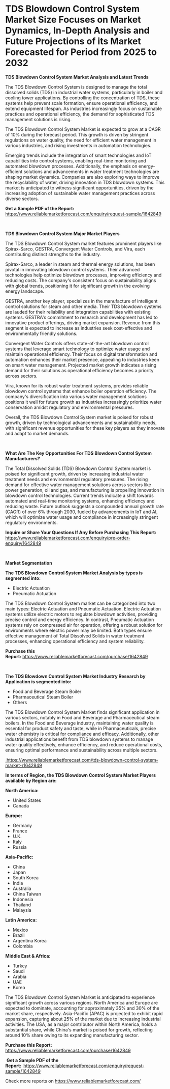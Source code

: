 <p><h1>TDS Blowdown Control System Market Size Focuses on Market Dynamics, In-Depth Analysis and Future Projections of its Market Forecasted for Period from 2025 to 2032</h1></p><p><strong>TDS Blowdown Control System Market Analysis and Latest Trends</strong></p>
<p><p>The TDS Blowdown Control System is designed to manage the total dissolved solids (TDS) in industrial water systems, particularly in boiler and cooling tower applications. By controlling the concentration of TDS, these systems help prevent scale formation, ensure operational efficiency, and extend equipment lifespan. As industries increasingly focus on sustainable practices and operational efficiency, the demand for sophisticated TDS management solutions is rising.</p><p>The TDS Blowdown Control System Market is expected to grow at a CAGR of 10% during the forecast period. This growth is driven by stringent regulations on water quality, the need for efficient water management in various industries, and rising investments in automation technologies. </p><p>Emerging trends include the integration of smart technologies and IoT capabilities into control systems, enabling real-time monitoring and automated blowdown processes. Additionally, the emphasis on energy-efficient solutions and advancements in water treatment technologies are shaping market dynamics. Companies are also exploring ways to improve the recyclability of water, driving innovation in TDS blowdown systems. This market is anticipated to witness significant opportunities, driven by the increasing adoption of sustainable water management practices across diverse sectors.</p></p>
<p><strong>Get a Sample PDF of the Report:&nbsp;</strong> <a href="https://www.reliablemarketforecast.com/enquiry/request-sample/1642849?utm_campaign=1108&utm_medium=2&utm_source=Github&utm_content=ia&utm_term=12012025&utm_id=tds-blowdown-control-system">https://www.reliablemarketforecast.com/enquiry/request-sample/1642849</a></p>
<p>&nbsp;</p>
<p><strong>TDS Blowdown Control System Major Market Players</strong></p>
<p><p>The TDS Blowdown Control System market features prominent players like Spirax-Sarco, GESTRA, Convergent Water Controls, and Vira, each contributing distinct strengths to the industry.</p><p>Spirax-Sarco, a leader in steam and thermal energy solutions, has been pivotal in innovating blowdown control systems. Their advanced technologies help optimize blowdown processes, improving efficiency and reducing costs. The company's consistent focus on sustainability aligns with global trends, positioning it for significant growth in the evolving energy landscape.</p><p>GESTRA, another key player, specializes in the manufacture of intelligent control solutions for steam and other media. Their TDS blowdown systems are lauded for their reliability and integration capabilities with existing systems. GESTRA's commitment to research and development has led to innovative product offerings, driving market expansion. Revenue from this segment is expected to increase as industries seek cost-effective and environmentally friendly solutions.</p><p>Convergent Water Controls offers state-of-the-art blowdown control systems that leverage smart technology to optimize water usage and maintain operational efficiency. Their focus on digital transformation and automation enhances their market presence, appealing to industries keen on smart water management. Projected market growth indicates a rising demand for their solutions as operational efficiency becomes a priority across sectors.</p><p>Vira, known for its robust water treatment systems, provides reliable blowdown control systems that enhance boiler operation efficiency. The company's diversification into various water management solutions positions it well for future growth as industries increasingly prioritize water conservation amidst regulatory and environmental pressures.</p><p>Overall, the TDS Blowdown Control System market is poised for robust growth, driven by technological advancements and sustainability needs, with significant revenue opportunities for these key players as they innovate and adapt to market demands.</p></p>
<p>&nbsp;</p>
<p><strong>What Are The Key Opportunities For TDS Blowdown Control System Manufacturers?</strong></p>
<p><p>The Total Dissolved Solids (TDS) Blowdown Control System market is poised for significant growth, driven by increasing industrial water treatment needs and environmental regulatory pressures. The rising demand for effective water management solutions across sectors like power generation, oil and gas, and manufacturing is propelling innovation in blowdown control technologies. Current trends indicate a shift towards automated and real-time monitoring systems, enhancing efficiency and reducing waste. Future outlook suggests a compounded annual growth rate (CAGR) of over 6% through 2030, fueled by advancements in IoT and AI, which will optimize water usage and compliance in increasingly stringent regulatory environments.</p></p>
<p><strong>Inquire or Share Your Questions If Any Before Purchasing This Report:</strong> <a href="https://www.reliablemarketforecast.com/enquiry/pre-order-enquiry/1642849?utm_campaign=1108&utm_medium=2&utm_source=Github&utm_content=ia&utm_term=12012025&utm_id=tds-blowdown-control-system">https://www.reliablemarketforecast.com/enquiry/pre-order-enquiry/1642849</a></p>
<p>&nbsp;</p>
<p><strong>Market Segmentation</strong></p>
<p><strong>The TDS Blowdown Control System Market Analysis by types is segmented into:</strong></p>
<p><ul><li>Electric Actuation</li><li>Pneumatic Actuation</li></ul></p>
<p><p>The TDS Blowdown Control System market can be categorized into two main types: Electric Actuation and Pneumatic Actuation. Electric Actuation systems utilize electric motors to regulate blowdown activities, providing precise control and energy efficiency. In contrast, Pneumatic Actuation systems rely on compressed air for operation, offering a robust solution for environments where electric power may be limited. Both types ensure effective management of Total Dissolved Solids in water treatment processes, enhancing operational efficiency and system reliability.</p></p>
<p><strong>Purchase this Report:&nbsp;</strong><a href="https://www.reliablemarketforecast.com/purchase/1642849?utm_campaign=1108&utm_medium=2&utm_source=Github&utm_content=ia&utm_term=12012025&utm_id=tds-blowdown-control-system">https://www.reliablemarketforecast.com/purchase/1642849</a></p>
<p>&nbsp;</p>
<p><strong>The TDS Blowdown Control System Market Industry Research by Application is segmented into:</strong></p>
<p><ul><li>Food and Beverage Steam Boiler</li><li>Pharmaceutical Steam Boiler</li><li>Others</li></ul></p>
<p><p>The TDS Blowdown Control System Market finds significant application in various sectors, notably in Food and Beverage and Pharmaceutical steam boilers. In the Food and Beverage industry, maintaining water quality is essential for product safety and taste, while in Pharmaceuticals, precise water chemistry is critical for compliance and efficacy. Additionally, other industrial applications benefit from TDS blowdown systems to manage water quality effectively, enhance efficiency, and reduce operational costs, ensuring optimal performance and sustainability across multiple sectors.</p></p>
<p><a href="https://www.reliablemarketforecast.com/tds-blowdown-control-system-market-r1642849?utm_campaign=1108&utm_medium=2&utm_source=Github&utm_content=ia&utm_term=12012025&utm_id=tds-blowdown-control-system">&nbsp;https://www.reliablemarketforecast.com/tds-blowdown-control-system-market-r1642849</a></p>
<p><strong>In terms of Region, the TDS Blowdown Control System Market Players available by Region are:</strong></p>
<p>
    <p> <strong> North America: </strong>
        <ul>
            <li>United States</li>
            <li>Canada</li>
        </ul>
        </p> 
    <p> <strong> Europe: </strong>
        <ul>
            <li>Germany</li>
            <li>France</li>
            <li>U.K.</li>
            <li>Italy</li>
            <li>Russia</li>
        </ul>
        </p> 
    <p> <strong> Asia-Pacific: </strong>
        <ul>
            <li>China</li>
            <li>Japan</li>
            <li>South Korea</li>
            <li>India</li>
            <li>Australia</li>
            <li>China Taiwan</li>
            <li>Indonesia</li>
            <li>Thailand</li>
            <li>Malaysia</li>
        </ul>
        </p> 
    <p> <strong> Latin America: </strong>
        <ul>
            <li>Mexico</li>
            <li>Brazil</li>
            <li>Argentina Korea</li>
            <li>Colombia</li>
        </ul>
        </p> 
    <p> <strong> Middle East & Africa: </strong>
        <ul>
            <li>Turkey</li>
            <li>Saudi</li>
            <li>Arabia</li>
            <li>UAE</li>
            <li>Korea</li>
        </ul>
    </p>
    </p>
<p><p>The TDS Blowdown Control System Market is anticipated to experience significant growth across various regions. North America and Europe are expected to dominate, accounting for approximately 35% and 30% of the market share, respectively. Asia-Pacific (APAC) is projected to exhibit rapid expansion, capturing about 25% of the market due to increasing industrial activities. The USA, as a major contributor within North America, holds a substantial share, while China's market is poised for growth, reflecting around 10% share owing to its expanding manufacturing sector.</p></p>
<p><strong>Purchase this Report: </strong><a href="https://www.reliablemarketforecast.com/purchase/1642849?utm_campaign=1108&utm_medium=2&utm_source=Github&utm_content=ia&utm_term=12012025&utm_id=tds-blowdown-control-system">https://www.reliablemarketforecast.com/purchase/1642849</a></p>
<p>&nbsp;<strong>Get a Sample PDF of the Report:&nbsp;&nbsp;</strong><a href="https://www.reliablemarketforecast.com/enquiry/request-sample/1642849?utm_campaign=1108&utm_medium=2&utm_source=Github&utm_content=ia&utm_term=12012025&utm_id=tds-blowdown-control-system">https://www.reliablemarketforecast.com/enquiry/request-sample/1642849</a></p>
<p><strong></strong></p>
<p>Check more reports on <a href="https://www.reliablemarketforecast.com/?utm_campaign=1108&utm_medium=2&utm_source=Github&utm_content=ia&utm_term=12012025&utm_id=tds-blowdown-control-system">https://www.reliablemarketforecast.com/</a></p>